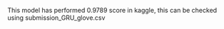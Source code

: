 This model has performed 0.9789 score in kaggle, this can be checked using submission_GRU_glove.csv
